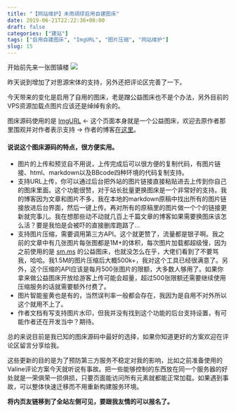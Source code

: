 ```yaml
---
title: "【网站维护】未雨绸缪启用自建图床"
date: 2019-06-21T22:22:36+08:00
draft: false
categories: ["建站"]
tags: ["启用自建图床", "ImgURL", "图片压缩", "网站维护"]
slug: 15
---
```


开始前先来一张图镇楼
![](https://img.dtz9.net/imgs/2019/06/b9e2f2d79e9e4b1c.jpg)



昨天说到增加了对思源宋体的支持，另外还把评论区完善了一下。

今天带来的变化是启用了自用的图床，老是蹭公益图床也不是个办法，另外目前的VPS资源加载点图片应该还是绰绰有余的。

图床源码使用的是 [ImgURL](https://imgurl.org/)  ← 这个页面本身就是一个公益图床，欢迎去原作者那里围观并对作者表示支持 → 作者的博客[在这里](https://www.xiaoz.me/)。

#### 说说这个图床源码的特点，很方便实用。

- 图片的上传和预览自不用说，上传完成后可以很方便的复制代码，有图片链接、html、markdown以及BBcode四种环境的代码复制支持。
- 支持URL上传，你可以通过后台把外站的图片链接直接粘贴进去上传到你自己的图床里面。这个功能很赞，对于站长批量更换图床是一个非常好的支持。我的博客因为文章和图片不多，我在本地的markdown原稿中找出所有的图片链接放进后台界面，然后一键上传。再对所有的原稿里的图片做一个个的链接更新就完事儿。我在想那些动不动就几百上千篇文章的博客如果需要换图床该怎么活？要是我怕是会被吓的直接删库跑路了...
- 支持图片压缩，需要调用第三方API。这个就更赞了，流量都是银子啊。我之前的文章中有几张图片每张图都是1M+的体积，每次图片加载都超级慢，因为之前使用的是 [sm.ms](https://sm.ms/) 的公益图床，也就没怎么在乎，大佬们看到了不要骂我，哈哈。我1.5M的图片压缩后大概500k+，我对这个工具已经很满意了。另外，这个压缩的API应该是每月500张图片的限额，大多数人够用了。如果你拿来做公益图床开放给游客上传可能会超量，超过500张限额还需要继续使用压缩服务的话就需要额外付费了。
- 图片智能鉴黄也是有的，当然误判率一般都会存在，我因为是自用不对外所以这个就用不上了。
- 作者文档有写支持图片水印，但我并没有找到这个功能的后台支持设置，有可能作者还在开发当中？期待。

总的来说目前是我已知的图床源码中最好的选择，如果你知道更好的方案欢迎在评论区留言分享给我。



这些更新的目的是为了预防第三方服务不稳定对我的影响，比如之前准备使用的Valine评论方案今天就听说有事故。把一些能够控制的东西放在同一个服务器的好处就是一荣俱荣一损俱损，只要页面能访问所有元素就都能正常加载。如果遇到事故，可以整体快速迁移而不用重新构建服务环境。

**将内页友链移到了全站左侧可见，要跟我友情的可以报名了。**

